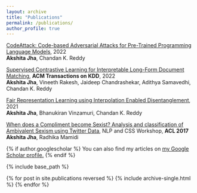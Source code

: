 ```yaml
---
layout: archive
title: "Publications"
permalink: /publications/
author_profile: true
---
```


[CodeAttack: Code-based Adversarial Attacks for Pre-Trained Programming Language Models](https://arxiv.org/pdf/2206.00052.pdf), 2022 <br/>
**Akshita Jha**, Chandan K. Reddy

[Supervised Contrastive Learning for Interpretable Long-Form Document Matching](https://dl.acm.org/doi/pdf/10.1145/3542822), **ACM Transactions on KDD**, 2022 <br/>
**Akshita Jha**, Vineeth Rakesh, Jaideep Chandrashekar, Adithya Samavedhi, Chandan K. Reddy

[Fair Representation Learning using Interpolation Enabled Disentanglement](https://arxiv.org/pdf/2108.00295.pdf), 2021 <br/>
**Akshita Jha**, Bhanukiran Vinzamuri, Chandan K. Reddy

[When does a Compliment become Sexist? Analysis and classification of Ambivalent Sexism using Twitter Data](https://aclanthology.org/W17-2902/), NLP and CSS Workshop, **ACL 2017** <br/>
**Akshita Jha**, Radhika Mamidi

{% if author.googlescholar %}
  You can also find my articles on <u><a href="{{author.googlescholar}}">my Google Scholar profile</a>.</u>
{% endif %}

{% include base_path %}

{% for post in site.publications reversed %}
  {% include archive-single.html %}
{% endfor %}
